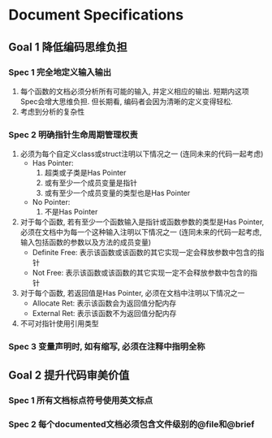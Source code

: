 # Document Specifications

## Goal 1 降低编码思维负担

### Spec 1 完全地定义输入输出

1. 每个函数的文档必须分析所有可能的输入, 并定义相应的输出. 短期内这项Spec会增大思维负担. 但长期看, 编码者会因为清晰的定义变得轻松.
2. 考虑到分析的复杂性

### Spec 2 明确指针生命周期管理权责

1. 必须为每个自定义class或struct注明以下情况之一 (连同未来的代码一起考虑)
    - Has Pointer: 
        1. 超类或子类是Has Pointer
        2. 或有至少一个成员变量是指针
        3. 或有至少一个成员变量的类型也是Has Pointer
    - No Pointer:
        1. 不是Has Pointer
2. 对于每个函数, 若有至少一个函数输入是指针或函数参数的类型是Has Pointer, 必须在文档中为每一个这种输入注明以下情况之一 (连同未来的代码一起考虑, 输入包括函数的参数以及方法的成员变量)
    - Definite Free: 表示该函数或该函数的其它实现一定会释放参数中包含的指针
    - Not Free: 表示该函数或该函数的其它实现一定不会释放参数中包含的指针
3. 对于每个函数, 若返回值是Has Pointer, 必须在文档中注明以下情况之一
    - Allocate Ret: 表示该函数会为返回值分配内存
    - External Ret: 表示该函数不为返回值分配内存
4. 不可对指针使用引用类型

### Spec 3 变量声明时, 如有缩写, 必须在注释中指明全称

## Goal 2 提升代码审美价值

### Spec 1 所有文档标点符号使用英文标点

### Spec 2 每个documented文档必须包含文件级别的@file和@brief
